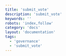 ```yaml
---
title: 'submit_vote'
description: 'submit_vote'
keywords: ''
robots: 'index,follow'
category: 'docs'
layout: 'documentation'
tags:
  - 'governance'
  - 'submit_vote'
---
```


